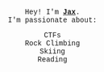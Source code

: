 <div style="text-align: center; padding: 20px;">
  <div style="font-family: 'Courier New', Courier, monospace; padding: 10px;">
    Hey! I'm <strong><a href="https://jaxdunfee.com" target="_blank" rel="noopener noreferrer">Jax</a></strong>.
    <br>
    I'm passionate about:
    <ul style="list-style-type: none; padding: 0;">
      <li>CTFs</li>
      <li>Rock Climbing</li>
      <li>Skiing</li>
      <li>Reading</li>
    </ul>
  </div>
</div>
